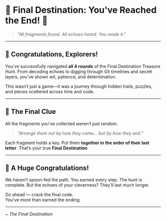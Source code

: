 # 🎉 Final Destination: You've Reached the End! 🎉

> _"All fragments found. All echoes heard. You made it."_

---

## 🏁 Congratulations, Explorers!

You've successfully navigated **all 4 rounds** of the Final Destination Treasure Hunt. From decoding echoes to digging through Git timelines and secret layers, you've shown wit, patience, and determination.

This wasn’t just a game—it was a journey through hidden trails, puzzles, and pieces scattered across time and code.

---

## 🧩 The Final Clue

All the fragments you've collected weren’t just random.

> *“Arrange them not by how they came… but by how they end.”*

Each fragment holds a key. Put them **together in the order of their last letter**. That’s your true **Final Destination**.

---

## 🥳 A Huge Congratulations!

We haven’t spoon-fed the path. You earned every step. The hunt is complete. But the echoes of your cleverness? They’ll last much longer.

Go ahead — crack the final code.  
You've more than earned the ending.

---

*~ The Final Destination*
